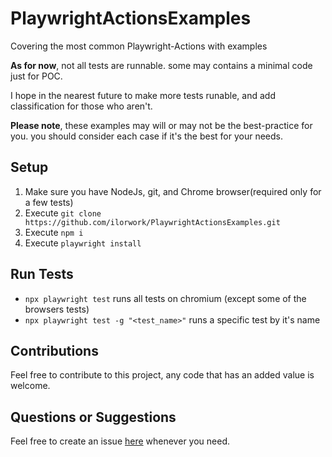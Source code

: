 # PlaywrightActionsExamples

Covering the most common Playwright-Actions with examples

**As for now**, not all tests are runnable.
some may contains a minimal code just for POC.

I hope in the nearest future to make more tests runable, and add classification for those who aren't.

**Please note**, these examples may will or may not be the best-practice for you.
you should consider each case if it's the best for your needs.

## Setup

1. Make sure you have NodeJs, git, and Chrome browser(required only for a few tests)
2. Execute `git clone https://github.com/ilorwork/PlaywrightActionsExamples.git`
3. Execute `npm i`
4. Execute `playwright install`

## Run Tests

- `npx playwright test` runs all tests on chromium (except some of the browsers tests)
- `npx playwright test -g "<test_name>"` runs a specific test by it's name

## Contributions

Feel free to contribute to this project, any code that has an added value is welcome.<br/>

## Questions or Suggestions

Feel free to create an issue [here](https://github.com/ilorwork/PlaywrightActionsExamples/issues) whenever you need.
